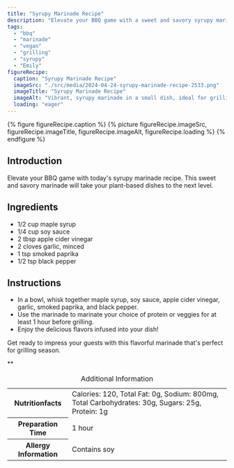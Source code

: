 ```yaml
---
title: "Syrupy Marinade Recipe"
description: "Elevate your BBQ game with a sweet and savory syrupy marinade. Perfect for grilling season, this vegan recipe will impress your guests with its delicious flavors."
tags:
  - "bbq"
  - "marinade"
  - "vegan"
  - "grilling"
  - "syrupy"
  - "Emily"
figureRecipe: 
  caption: "Syrupy Marinade Recipe"
  imageSrc: "./src/media/2024-04-24-syrupy-marinade-recipe-2533.png"
  imageTitle: "Syrupy Marinade Recipe"
  imageAlt: "Vibrant, syrupy marinade in a small dish, ideal for grilling season, exuding sweet and savory flavors in a clean, minimal setting."
  loading: "eager"
---
```


{% figure figureRecipe.caption %}
{% picture figureRecipe.imageSrc, figureRecipe.imageTitle, figureRecipe.imageAlt, figureRecipe.loading %}
{% endfigure %}

## Introduction

Elevate your BBQ game with today's syrupy marinade recipe. This sweet and savory marinade will take your plant-based dishes to the next level.

## Ingredients

- 1/2 cup maple syrup
- 1/4 cup soy sauce
- 2 tbsp apple cider vinegar
- 2 cloves garlic, minced
- 1 tsp smoked paprika
- 1/2 tsp black pepper

## Instructions

- In a bowl, whisk together maple syrup, soy sauce, apple cider vinegar, garlic, smoked paprika, and black pepper.
- Use the marinade to marinate your choice of protein or veggies for at least 1 hour before grilling.
- Enjoy the delicious flavors infused into your dish!

Get ready to impress your guests with this flavorful marinade that's perfect for grilling season.

**

<table><caption class='sr-only'>Additional Information</caption><tr><th>Nutritionfacts</th><td>Calories: 120, Total Fat: 0g, Sodium: 800mg, Total Carbohydrates: 30g, Sugars: 25g, Protein: 1g&nbsp;</td></tr><tr><th>Preparation Time</th><td>1 hour&nbsp;</td></tr><tr><th>Allergy Information</th><td>Contains soy&nbsp;</td></tr></table>

